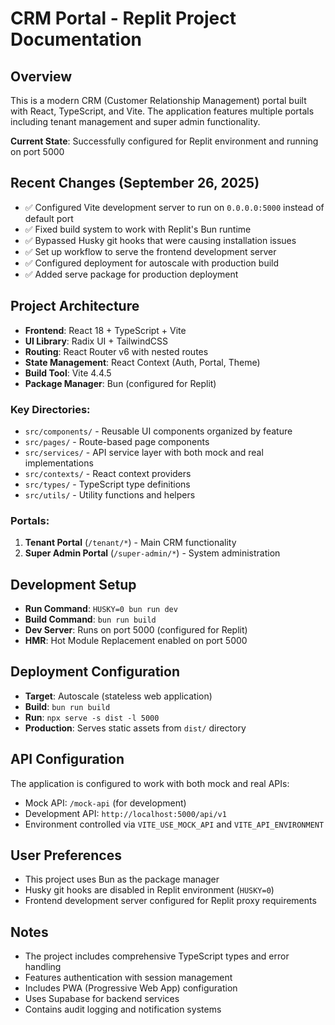 # CRM Portal - Replit Project Documentation

## Overview
This is a modern CRM (Customer Relationship Management) portal built with React, TypeScript, and Vite. The application features multiple portals including tenant management and super admin functionality.

**Current State**: Successfully configured for Replit environment and running on port 5000

## Recent Changes (September 26, 2025)
- ✅ Configured Vite development server to run on `0.0.0.0:5000` instead of default port
- ✅ Fixed build system to work with Replit's Bun runtime
- ✅ Bypassed Husky git hooks that were causing installation issues
- ✅ Set up workflow to serve the frontend development server
- ✅ Configured deployment for autoscale with production build
- ✅ Added serve package for production deployment

## Project Architecture
- **Frontend**: React 18 + TypeScript + Vite
- **UI Library**: Radix UI + TailwindCSS
- **Routing**: React Router v6 with nested routes
- **State Management**: React Context (Auth, Portal, Theme)
- **Build Tool**: Vite 4.4.5
- **Package Manager**: Bun (configured for Replit)

### Key Directories:
- `src/components/` - Reusable UI components organized by feature
- `src/pages/` - Route-based page components
- `src/services/` - API service layer with both mock and real implementations
- `src/contexts/` - React context providers
- `src/types/` - TypeScript type definitions
- `src/utils/` - Utility functions and helpers

### Portals:
1. **Tenant Portal** (`/tenant/*`) - Main CRM functionality
2. **Super Admin Portal** (`/super-admin/*`) - System administration

## Development Setup
- **Run Command**: `HUSKY=0 bun run dev`
- **Build Command**: `bun run build`
- **Dev Server**: Runs on port 5000 (configured for Replit)
- **HMR**: Hot Module Replacement enabled on port 5000

## Deployment Configuration
- **Target**: Autoscale (stateless web application)
- **Build**: `bun run build`
- **Run**: `npx serve -s dist -l 5000`
- **Production**: Serves static assets from `dist/` directory

## API Configuration
The application is configured to work with both mock and real APIs:
- Mock API: `/mock-api` (for development)
- Development API: `http://localhost:5000/api/v1`
- Environment controlled via `VITE_USE_MOCK_API` and `VITE_API_ENVIRONMENT`

## User Preferences
- This project uses Bun as the package manager
- Husky git hooks are disabled in Replit environment (`HUSKY=0`)
- Frontend development server configured for Replit proxy requirements

## Notes
- The project includes comprehensive TypeScript types and error handling
- Features authentication with session management
- Includes PWA (Progressive Web App) configuration
- Uses Supabase for backend services
- Contains audit logging and notification systems